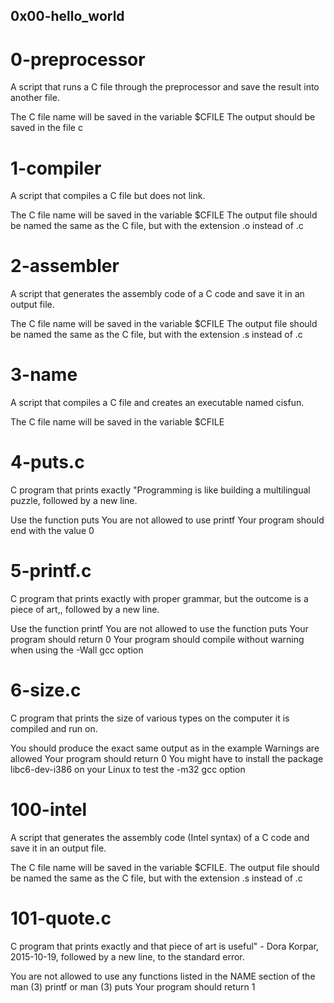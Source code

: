 ## 0x00-hello_world


# 0-preprocessor
A script that runs a C file through the preprocessor and save the result into another file.

The C file name will be saved in the variable $CFILE
The output should be saved in the file c
    
# 1-compiler
A script that compiles a C file but does not link.

The C file name will be saved in the variable $CFILE
The output file should be named the same as the C file, but with the extension .o instead of .c
    
# 2-assembler
A script that generates the assembly code of a C code and save it in an output file.

The C file name will be saved in the variable $CFILE
The output file should be named the same as the C file, but with the extension .s instead of .c
    
# 3-name
A script that compiles a C file and creates an executable named cisfun.

The C file name will be saved in the variable $CFILE
    
# 4-puts.c
C program that prints exactly "Programming is like building a multilingual puzzle, followed by a new line.

Use the function puts
You are not allowed to use printf
Your program should end with the value 0
    
# 5-printf.c
C program that prints exactly with proper grammar, but the outcome is a piece of art,, followed by a new line.

Use the function printf
You are not allowed to use the function puts
Your program should return 0
Your program should compile without warning when using the -Wall gcc option
    
# 6-size.c
C program that prints the size of various types on the computer it is compiled and run on.

You should produce the exact same output as in the example
Warnings are allowed
Your program should return 0
You might have to install the package libc6-dev-i386 on your Linux to test the -m32 gcc option
    
# 100-intel
A script that generates the assembly code (Intel syntax) of a C code and save it in an output file.

The C file name will be saved in the variable $CFILE.
The output file should be named the same as the C file, but with the extension .s instead of .c
    
# 101-quote.c
C program that prints exactly and that piece of art is useful" - Dora Korpar, 2015-10-19, followed by a new line, to the standard error.

You are not allowed to use any functions listed in the NAME section of the man (3) printf or man (3) puts
Your program should return 1